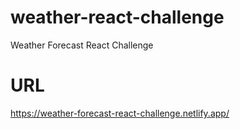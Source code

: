 # weather-react-challenge
 Weather Forecast React Challenge
# URL
 https://weather-forecast-react-challenge.netlify.app/
